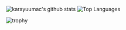 ![karayuumac's github stats](https://github-readme-stats.vercel.app/api?username=karayuumac&count_private=true&show_icons=true&theme=dracula)
![Top Languages](https://github-readme-stats.vercel.app/api/top-langs/?username=karayuumac&theme=dracula)

![trophy](https://github-profile-trophy.vercel.app/?username=karayuumac)
